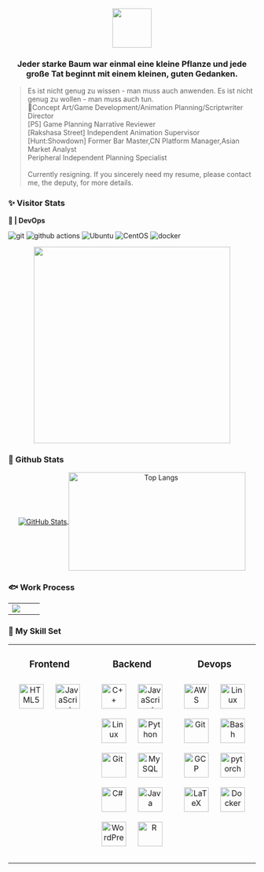 <div align="center">
  <h1 align="center"> <img align="center" height="80" src="https://readme-typing-svg.herokuapp.com/?lines=(●'◡'●);(,,•́%20.%20•̀,,)&font=Roboto&center=true" /> </h1>
  <h3>Jeder starke Baum war einmal eine kleine Pflanze und jede große Tat beginnt mit einem kleinen, guten Gedanken.</h3>
</div>

> Es ist nicht genug zu wissen - man muss auch anwenden. Es ist nicht genug zu wollen - man muss auch tun.<br>
> 🔵Concept Art/Game Development/Animation Planning/Scriptwriter Director<br>
> [P5] Game Planning Narrative Reviewer<br>
> [Rakshasa Street] Independent Animation Supervisor<br>
> [Hunt:Showdown] Former Bar Master,CN Platform Manager,Asian Market Analyst<br>
> Peripheral Independent Planning Specialist<br>
> <br>
> Currently resigning. If you sincerely need my resume, please contact me, the deputy, for more details.<br>
### ✨ Visitor Stats 

**🚗 | DevOps**

<p>
  <img alt="git" src="https://img.shields.io/badge/git-%23F05033.svg?style=for-the-badge&logo=git&logoColor=white" />
  <img alt="github actions" src="https://img.shields.io/badge/github%20actions-%232671E5.svg?style=for-the-badge&logo=githubactions&logoColor=white" />
  <img alt="Ubuntu" src="https://img.shields.io/badge/Ubuntu-E95420?style=for-the-badge&logo=ubuntu&logoColor=white" />
  <img alt="CentOS" src="https://img.shields.io/badge/CentOS-292929?style=for-the-badge&logo=centos&logoColor=white">
  <img alt="docker" src="https://img.shields.io/badge/Docker-2496ED.svg?style=for-the-badge&logo=Docker&logoColor=white">
</p>

<p align="center">
  <a href="https://github.com/Sy1vian/">
    <img align="center" src='https://moe-counter.mashirosa.repl.co/get/@Sy1vian/?theme=rule34' width="400px">
  </a>
</p>

### 🍎 Github Stats 
<p align="center">
  <a href="https://github.com/Sy1vian/">
    <img align="center" alt="GitHub Stats" src="https://github-readme-stats.vercel.app/api?username=Sy1vian&show_icons=true&include_all_commits=true&theme=radical" />
  </a>
  <a href="https://github.com/Sy1vian/">
          <img align="center" alt="Top Langs" height="200" width="360" src="https://github-readme-stats.vercel.app/api/top-langs/?username=Sy1vian&layout=compact&theme=radical" />
  </a>
</p>
    

### 🐟 Work Process
<div align="center">
  <table>
    <tr>
      <td valign="mid" width="50%">
        <img src="https://github-readme-activity-graph.vercel.app/graph?username=Sy1vian&theme=vue" />
      </td>
    </tr>
  </table>
</div>


### 🔧 My Skill Set  
<table>
  <tr>
    <td valign="top" width="33%">
      <h3 align="center">Frontend</h3>
        <div align="center">  
          <a href="https://en.wikipedia.org/wiki/HTML5" target="_blank"><img style="margin: 10px" src="https://profilinator.rishav.dev/skills-assets/html5-original-wordmark.svg" alt="HTML5" height="50" /></a>  
          <a href="https://www.javascript.com/" target="_blank"><img style="margin: 10px" src="https://profilinator.rishav.dev/skills-assets/javascript-original.svg" alt="JavaScript" height="50" /></a>  
        </div>
        <br>
    </td>
    <td valign="top" width="33%">
      <h3 align="center">Backend</h3>
      <div align="center">  
        <a href="https://www.cplusplus.com/" target="_blank"><img style="margin: 10px" src="https://profilinator.rishav.dev/skills-assets/cplusplus-original.svg" alt="C++" height="50" /></a>  
        <a href="https://www.javascript.com/" target="_blank"><img style="margin: 10px" src="https://profilinator.rishav.dev/skills-assets/javascript-original.svg" alt="JavaScript" height="50" /></a>  
        <a href="https://www.linux.org/" target="_blank"><img style="margin: 10px" src="https://profilinator.rishav.dev/skills-assets/linux-original.svg" alt="Linux" height="50" /></a>  
        <a href="https://www.python.org/" target="_blank"><img style="margin: 10px" src="https://profilinator.rishav.dev/skills-assets/python-original.svg" alt="Python" height="50" /></a>  
        <a href="https://github.com/" target="_blank"><img style="margin: 10px" src="https://profilinator.rishav.dev/skills-assets/git-scm-icon.svg" alt="Git" height="50" /></a>  
        <a href="https://www.mysql.com/" target="_blank"><img style="margin: 10px" src="https://profilinator.rishav.dev/skills-assets/mysql-original-wordmark.svg" alt="MySQL" height="50" /></a>  
        <a href="https://docs.microsoft.com/en-us/dotnet/csharp/" target="_blank"><img style="margin: 10px" src="https://profilinator.rishav.dev/skills-assets/csharp-original.svg" alt="C#" height="50" /></a>  
        <a href="https://www.java.com/" target="_blank"><img style="margin: 10px" src="https://profilinator.rishav.dev/skills-assets/java-original-wordmark.svg" alt="Java" height="50" /></a>  
        <a href="https://wordpress.com/" target="_blank"><img style="margin: 10px" src="https://profilinator.rishav.dev/skills-assets/wordpress.png" alt="WordPress" height="50" /></a>  
        <a href="https://www.r-project.org/" target="_blank"><img style="margin: 10px" src="https://profilinator.rishav.dev/skills-assets/r.svg" alt="R" height="50" /></a>  
      </div>
      <br>
    </td>
    <td valign="top" width="33%">
      <h3 align="center">Devops</h3>
      <div align="center">  
        <a href="https://aws.amazon.com/" target="_blank"><img style="margin: 10px" src="https://profilinator.rishav.dev/skills-assets/amazonwebservices-original-wordmark.svg" alt="AWS" height="50" /></a>  
        <a href="https://www.linux.org/" target="_blank"><img style="margin: 10px" src="https://profilinator.rishav.dev/skills-assets/linux-original.svg" alt="Linux" height="50" /></a>  
        <a href="https://github.com/" target="_blank"><img style="margin: 10px" src="https://profilinator.rishav.dev/skills-assets/git-scm-icon.svg" alt="Git" height="50" /></a>  
        <a href="https://www.gnu.org/software/bash/" target="_blank"><img style="margin: 10px" src="https://profilinator.rishav.dev/skills-assets/gnu_bash-icon.svg" alt="Bash" height="50" /></a>  
        <a href="https://cloud.google.com/" target="_blank"><img style="margin: 10px" src="https://profilinator.rishav.dev/skills-assets/google_cloud-icon.svg" alt="GCP" height="50" /></a>  
        <a href="https://pytorch.org/" target="_blank"><img style="margin: 10px" src="https://profilinator.rishav.dev/skills-assets/pytorch-icon.svg" alt="pytorch" height="50" /></a>  
        <a href="https://www.latex-project.org/" target="_blank"><img style="margin: 10px" src="https://profilinator.rishav.dev/skills-assets/latex.png" alt="LaTeX" height="50" /></a>  
        <a href="https://www.docker.com/" target="_blank"><img style="margin: 10px" src="https://profilinator.rishav.dev/skills-assets/docker-original-wordmark.svg" alt="Docker" height="50" /></a>  
      </div>
      <br>
    </td>
  </tr>
</table>  
<br/>
